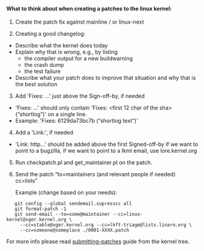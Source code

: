 #### What to think about when creating a patches to the linux kernel:

1. Create the patch fix against mainline / or linux-next

2. Creating a good changelog:
 - Describe what the kernel does today
 - Explain why that is wrong, e.g., by listing
   * the compiler output for a new buildwarning
   * the crash dump
   * the test failure
 - Describe what your patch does to improve that situation and why that is
      the best solution

3. Add 'Fixes: ...' just above the Sign-off-by, if needed
 * 'Fixes: ...' should only contain
      'Fixes: <first 12 char of the sha> (“shortlog”)' on a single line.
 * Example: 'Fixes: 6129da73bc7b (“shortlog text”)'

4. Add a 'Link:', if needed
 * 'Link: http...' should be added above the first Signed-off-by if we want
      to point to a bugzilla, if we want to point to a lkml email, use
      lore.kernel.org

5. Run checkpatch.pl and get_maintainer.pl on the patch.

6. Send the patch “to=maintainers (and relevant people if needed) cc=lists”

   Example (change based on your needs):
 ```git send-mail configs (make sure they are right)
    git config --global sendemail.supresscc all
    git format-patch -1
    git send-email --to=some@maintainer --cc=linux-kernel@vger.kernel.org \
      --cc=stable@vger.kernel.org --cc=lkft-triage@lists.linaro.org \
      --cc=someone@someplace ./0001-XXXX.patch
 ```

For more info please read [submitting-patches](https://www.kernel.org/doc/html/v4.17/process/submitting-patches.html) guide from the kernel tree.


